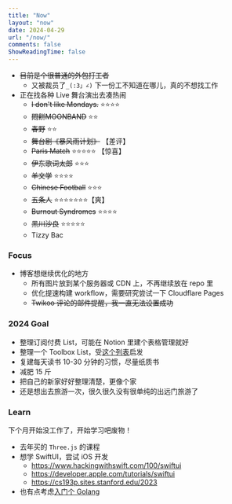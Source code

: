 ```yaml
---
title: "Now"
layout: "now"
date: 2024-04-29
url: "/now/"
comments: false
ShowReadingTime: false
---
```


- ~~目前是个很普通的外包打工者~~
  - 又被裁员了`_(:3」∠)` 下一份工不知道在哪儿，真的不想找工作
- 正在找各种 Live 舞台演出去凑热闹
  - ~~I don't like Mondays.~~ ⭐️⭐️⭐️⭐️
  - ~~悶餅MOONBAND~~ ⭐️⭐️
  - ~~春野~~ ⭐️⭐️
  - ~~舞台剧《暴风雨计划》~~ 【差评】
  - ~~Paris Match~~ ⭐️⭐️⭐️⭐️⭐️ 【惊喜】
  - ~~伊东歌词太郎~~ ⭐️⭐️⭐️
  - ~~羊文学~~ ⭐️⭐️⭐️⭐️
  - ~~Chinese Football~~ ⭐️⭐️⭐️
  - ~~五条人~~ ⭐️⭐️⭐️⭐️⭐️⭐️⭐️【爽】
  - ~~Burnout Syndromes~~ ⭐️⭐️⭐️⭐️
  - ~~黑川沙良~~ ⭐️⭐️⭐️⭐️⭐️
  - Tizzy Bac


### Focus

- 博客想继续优化的地方
  - 所有图片放到某个服务器或 CDN 上，不再继续放在 repo 里
  - 优化提速构建 workflow，需要研究尝试一下 Cloudflare Pages
  - ~~Twikoo 评论的邮件提醒，我一直无法设置成功~~


### 2024 Goal

- 整理订阅付费 List，可能在 Notion 里建个表格管理就好
- 整理一个 Toolbox List，受[这个列表](https://github.com/rexarski/toolbox/)启发
- 复建每天读书 10-30 分钟的习惯，尽量纸质书
- 减肥 15 斤
- 把自己的新家好好整理清楚，更像个家
- 还是想出去旅游一次，很久很久没有很单纯的出远门旅游了

### Learn

下个月开始没工作了，开始学习吧废物！

- 去年买的 `Three.js` 的课程
- 想学 SwiftUI，尝试 iOS 开发
  - https://www.hackingwithswift.com/100/swiftui
  - https://developer.apple.com/tutorials/swiftui
  - https://cs193p.sites.stanford.edu/2023
- 也有点考虑[入门个 Golang](https://www.udemy.com/course/go-the-complete-developers-guide/)
